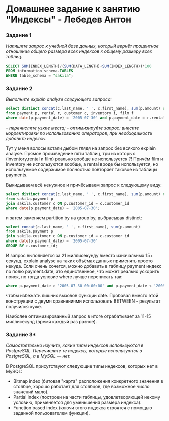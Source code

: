 # Домашнее задание к занятию "Индексы" - Лебедев Антон

### Задание 1

*Напишите запрос к учебной базе данных, который вернёт процентное отношение общего размера всех индексов к общему размеру всех таблиц.*

```sql
SELECT SUM(INDEX_LENGTH)/(SUM(DATA_LENGTH)+SUM(INDEX_LENGTH))*100
FROM information_schema.TABLES
WHERE table_schema = "sakila";
```

### Задание 2

*Выполните explain analyze следующего запроса:*
```sql
select distinct concat(c.last_name, ' ', c.first_name), sum(p.amount) over (partition by c.customer_id, f.title)
from payment p, rental r, customer c, inventory i, film f
where date(p.payment_date) = '2005-07-30' and p.payment_date = r.rental_date and r.customer_id = c.customer_id and i.inventory_id = r.inventory_id
```
*- перечислите узкие места;*
*- оптимизируйте запрос: внесите корректировки по использованию операторов, при необходимости добавьте индексы.*

Тут у меня волосы встали дыбом глядя на запрос без всякого explain analyse. Прямое произведение пяти таблиц, три из которых (inventory,rental и film) реально вообще не используется ?! Причём film и inventory не используются вообще, а rental вроде бы используется, но используемое содержимое полностью повторяет таковое из таблицы payments. 

Выкидываем всё ненужное и причёсываем запрос к следующему виду:
```sql
select distinct concat(c.last_name, ' ', c.first_name), sum(p.amount) over (partition by c.customer_id)
from sakila.payment p 
join sakila.customer c ON p.customer_id = c.customer_id 
where date(p.payment_date) = '2005-07-30';
```

и затем заменяем partition by на group by, выбрасывая distinct:
```sql
select concat(c.last_name, ' ', c.first_name), sum(p.amount)
from sakila.payment p 
join sakila.customer c ON p.customer_id = c.customer_id 
where date(p.payment_date) = '2005-07-30'
GROUP BY c.customer_id; 
```
И запрос выполняется за 21 миллисекунду вместо изначальных 15+ секунд, explain analysе на таких объёмах данных применять просто некуда. Если очень хочется, можно добавить в таблицу payment индекс по полю payment.date, это единственное, что может реально ускорить поиск, но тогда условие where лучше переписать так: 
```sql
where p.payment_date > '2005-07-30 00:00:00' and p.payment_date < '2005-07-30 23:59:59'
```
чтобы избежать лишних вызовов функции date. Пробовал вместо этой конструкции с двумя сравнениями использовать BETWEEN - результат получился хуже.

Наиболее оптимизированный запрос в итоге отрабатывает за 11-15 миллисекунд (время каждый раз разное).

### Задание 3*

*Самостоятельно изучите, какие типы индексов используются в PostgreSQL. Перечислите те индексы, которые используются в PostgreSQL, а в MySQL — нет.*

В PostgreSQL присутствуют следующие типы индексов, которых нет в MySQL:
 - Bitmap index (битовая "карта" расположения конкретного значения в столбце, хорошо работает для столбцов, где возможное число значений мало).
 - Partial index (построен на части таблицы, удовлетворяющей некому условию, применяется для уменьшения размера индекса).
 - Function based index (ключи этого индекса строятся с помощью заданной пользователем функции).
